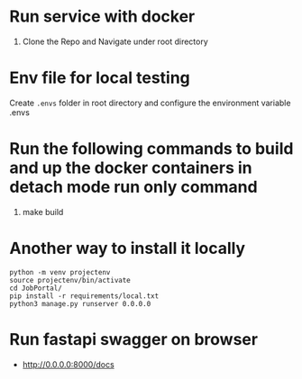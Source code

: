 
# Run service with docker 
1. Clone the Repo and Navigate under root directory

# Env file for local testing
Create `.envs` folder in root directory and configure the environment variable .envs


# Run the following commands to build and up the docker containers in detach mode run only command
1. make build
# Another way to install it locally
```
python -m venv projectenv
source projectenv/bin/activate  
cd JobPortal/
pip install -r requirements/local.txt
python3 manage.py runserver 0.0.0.0
```

# Run fastapi swagger on browser
 - http://0.0.0.0:8000/docs